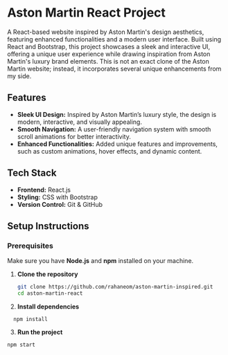 # Aston Martin React Project

A React-based website inspired by Aston Martin's design aesthetics, featuring enhanced functionalities and a modern user interface. Built using React and Bootstrap, this project showcases a sleek and interactive UI, offering a unique user experience while drawing inspiration from Aston Martin's luxury brand elements. This is not an exact clone of the Aston Martin website; instead, it incorporates several unique enhancements from my side.

## Features

- **Sleek UI Design:** Inspired by Aston Martin’s luxury style, the design is modern, interactive, and visually appealing.
- **Smooth Navigation:** A user-friendly navigation system with smooth scroll animations for better interactivity.
- **Enhanced Functionalities:** Added unique features and improvements, such as custom animations, hover effects, and dynamic content.

## Tech Stack

- **Frontend:** React.js
- **Styling:** CSS with Bootstrap 
- **Version Control:** Git & GitHub

## Setup Instructions

### Prerequisites

Make sure you have **Node.js** and **npm** installed on your machine.

1. **Clone the repository**
   ```bash
   git clone https://github.com/rahaneom/aston-martin-inspired.git
   cd aston-martin-react

2. **Install dependencies**
  ```
    npm install 
```
3. **Run the project**
```
npm start
```
